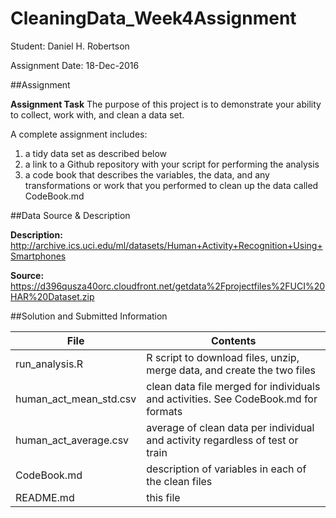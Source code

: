 # CleaningData_Week4Assignment

Student: Daniel H. Robertson

Assignment Date: 18-Dec-2016

##Assignment

**Assignment Task** The purpose of this project is to demonstrate your ability to collect, work with, and clean a data set.

A complete assignment includes:

1. a tidy data set as described below
2. a link to a Github repository with your script for performing the analysis
3. a code book that describes the variables, the data, and any transformations or work that you performed to clean up the data called CodeBook.md

##Data Source & Description

**Description:** http://archive.ics.uci.edu/ml/datasets/Human+Activity+Recognition+Using+Smartphones

**Source:** https://d396qusza40orc.cloudfront.net/getdata%2Fprojectfiles%2FUCI%20HAR%20Dataset.zip


##Solution and Submitted Information

File                     | Contents
-------------------------|-----------------------
run_analysis.R           | R script to download files, unzip, merge data, and create the two files
human_act_mean_std.csv   | clean data file merged for individuals and activities. See CodeBook.md for formats
human_act_average.csv    | average of clean data per individual and activity regardless of test or train
CodeBook.md              | description of variables in each of the clean files
README.md                | this file